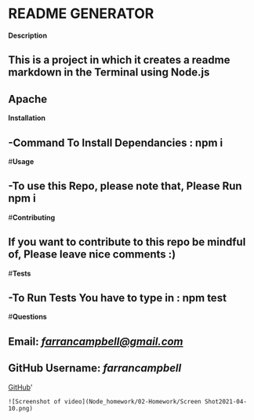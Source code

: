 # **README GENERATOR**
  
  **Description**
  ## This is a project in which it creates a readme markdown in the Terminal using Node.js

  ## Apache
  
  **Installation**
  ## -Command To Install Dependancies :  npm i

  #**Usage**
  ## -To use this Repo, please note that, Please Run npm i 

  #**Contributing**
  ## If you want to contribute to this repo be mindful of, Please leave nice comments :)

  #**Tests**
  ## -To Run Tests You have to type in : npm test 
  
  #**Questions**
  ## Email: *farrancampbell@gmail.com*
  ## GitHub Username: *farrancampbell* 
  [GitHub](www.github.com/farrancampbell "GitHub Page")'


  	![Screenshot of video](Node_homework/02-Homework/Screen Shot2021-04-10.png)

